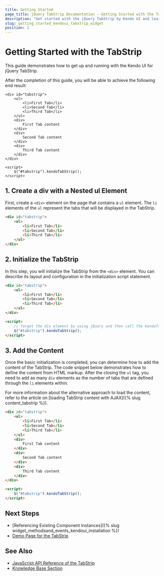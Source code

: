 ```yaml
---
title: Getting Started
page_title: jQuery TabStrip Documentation - Getting Started with the TabStrip
description: "Get started with the jQuery TabStrip by Kendo UI and learn how to initialize the component."
slug: getting_started_kendoui_tabstrip_widget
position: 1
---
```


# Getting Started with the TabStrip

This guide demonstrates how to get up and running with the Kendo UI for jQuery TabStrip.

After the completion of this guide, you will be able to achieve the following end result:

```dojo
<div id="tabstrip">
    <ul>
        <li>First Tab</li>
        <li>Second Tab</li>
        <li>Third Tab</li>
    </ul>
    <div>
        First Tab content
    </div>
    <div>
        Second Tab content
    </div>
    <div>
        Third Tab content
    </div>
</div>

<script>
    $("#tabstrip").kendoTabStrip();
</script>
```

## 1. Create a div with a Nested ul Element

First, create a `<div>` element on the page that contains a `ul` element. The `li` elements of the `ul` represent the tabs that will be displayed in the TabStrip.

```html
<div id="tabstrip">
    <ul>
        <li>First Tab</li>
        <li>Second Tab</li>
        <li>Third Tab</li>
    </ul>
</div>
```

## 2. Initialize the TabStrip

In this step, you will initialize the TabStrip from the `<div>` element. You can describe its layout and configuration in the initialization script statement.

```html
<div id="tabstrip">
    <ul>
        <li>First Tab</li>
        <li>Second Tab</li>
        <li>Third Tab</li>
    </ul>
</div>

<script>
    // Target the div element by using jQuery and then call the kendoTabStrip() method.
    $("#tabstrip").kendoTabStrip();
</script>
```

## 3. Add the Content

Once the basic initialization is completed, you can determine how to add the content of the TabStrip. The code snippet below demonstrates how to define the content from HTML markup. After the closing the `ul` tag, you need to add as many `div` elements as the number of tabs that are defined through the `li` elements within.

For more information about the alternative approach to load the content, refer to the article on [loading TabStrip content with AJAX]({% slug content_tabstrip %}).

```html
<div id="tabstrip">
    <ul>
        <li>First Tab</li>
        <li>Second Tab</li>
        <li>Third Tab</li>
    </ul>
    <div>
        First Tab content
    </div>
    <div>
        Second Tab content
    </div>
    <div>
        Third Tab content
    </div>
</div>

<script>
    $("#tabstrip").kendoTabStrip();
</script>
```

## Next Steps

* [Referencing Existing Component Instances]({% slug widget_methodsand_events_kendoui_installation %}) 
* [Demo Page for the TabStrip](https://demos.telerik.com/kendo-ui/tabstrip/index)

## See Also

* [JavaScript API Reference of the TabStrip](/api/javascript/ui/tabstrip)
* [Knowledge Base Section](/knowledge-base)

<script>
  window.onload = function() {
    document.getElementsByClassName("btn-run")[0].click();
  }
</script>

